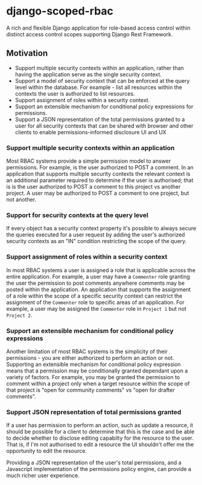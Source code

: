 # django-scoped-rbac
A rich and flexible Django application for role-based access control within
distinct access control scopes supporting Django Rest Framework.

## Motivation

* Support multiple security contexts within an application, rather than having the
  application serve as the single security context.
* Support a model of security context that can be enforced at the query level within the
  database. For example - list all resources within the contexts the user is authorized
  to list resources.
* Support assignment of roles within a security context.
* Support an extensible mechanism for conditional policy expressions for permissions.
* Support a JSON representation of the total permissions granted to a user for all
  security contexts that can be shared with browser and other clients to enable
  permissions-informed disclosure UI and UX


### Support multiple security contexts within an application

Most RBAC systems provide a simple permission model to answer permissions. For example,
is the user authorized to POST a comment. In an application that supports multiple
security contexts the relevant context is an additional parameter required to determine
if the user is authorised; that is is the user authorized to POST a comment to this
project vs another project. A user may be authorized to POST a comment to one project,
but not another.


### Support for security contexts at the query level

If every object has a security context property it's possible to always secure the
queries executed for a user request by adding the user's authorized security contexts as
an "IN" condition restricting the scope of the query.


### Support assignment of roles within a security context

In most RBAC systems a user is assigned a role that is applicable across the entire
application. For example, a user may have a `Commenter` role granting the user the
permission to post comments anywhere comments may be posted within the application. An
application that supports the assignment of a role within the scope of a specific
security context can restrict the assignment of the `Commenter` role to specific areas
of an application. For example, a user may be assigned the `Commenter` role in `Project
1` but not `Project 2`.


### Support an extensible mechanism for conditional policy expressions

Another limitation of most RBAC systems is the simplicity of their permissions - you are
either authorized to perform an action or not. Supporting an extensible mechanism for
conditional policy expression means that a permission may be conditionally granted
dependant upon a variety of factors. For example, you may be granted the permission to
comment within a project only when a target resource within the scope of that project is
"open for community comments" vs "open for drafter comments".


### Support JSON representation of total permissions granted

If a user has permission to perform an action, such as update a resource, it should be
possible for a client to determine that this is the case and be able to decide whether
to disclose editing capabilty for the resource to the user. That is, if I'm not
authorised to edit a resource the UI shouldn't offer me the opportunity to edit the
resource.

Providing a JSON representation of the user's total permissions, and a Javascript
implementation of the permissions policy engine, can provide a much richer user
experience.
